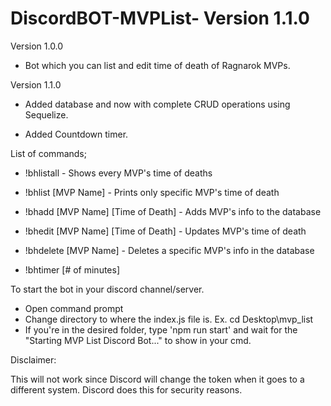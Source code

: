 # DiscordBOT-MVPList- Version 1.1.0
Version 1.0.0

- Bot which you can list and edit time of death of Ragnarok MVPs.




Version 1.1.0

- Added database and now with complete CRUD operations using Sequelize.

- Added Countdown timer.




List of commands;

- !bhlistall -	Shows every MVP's time of deaths

- !bhlist [MVP Name] -	Prints only specific MVP's time of death

- !bhadd [MVP Name] [Time of Death] -	Adds MVP's info to the database

- !bhedit [MVP Name] [Time of Death] -	Updates MVP's time of death

- !bhdelete [MVP Name] -	Deletes a specific MVP's info in the database

- !bhtimer [# of minutes]



To start the bot in your discord channel/server.

- Open command prompt
- Change directory to where the index.js file is. 
  Ex. cd Desktop\mvp_list
- If you're in the desired folder, type 'npm run start' and wait for the "Starting MVP List Discord Bot..." to show in your cmd.


Disclaimer:

This will not work since Discord will change the token when it goes to a different system. 
Discord does this for security reasons.
